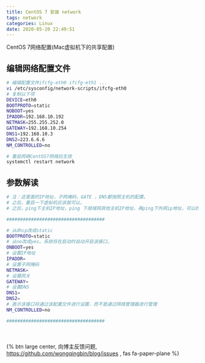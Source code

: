```yaml
---
title: CentOS 7 安装 network
tags: network
categories: Linux
date: 2020-05-20 22:49:51
---
```

CentOS 7网络配置(Mac虚拟机下的共享配置)
<!-- more -->

## 编辑网络配置文件
```bash
# 编辑配置文件ifcfg-eth0 ifcfg-eth1 ...
vi /etc/sysconfig/network-scripts/ifcfg-eth0
# 复制以下项
DEVICE=eth0
BOOTPROTO=static
NOBOOT=yes
IPADDR=192.168.10.192
NETMASK=255.255.252.0
GATEWAY=192.168.10.254
DNS1=192.168.10.3
DNS2=223.6.6.6
NM_CONTROLLED=no

# 重启网络CentOS7网络后生效
systemctl restart network
```

## 参数解读
```bash
# 注：这里面的IP地址，子网掩码，GATE ，DNS都按照主机的配置。
# 之后，重启一下虚拟机应该就可以。
# 之后，ping下主机IP地址，ping 下局域网其他主机IP地址，再ping下外网ip地址，可以的话就算成功

####################################

# 从dhcp改成static
BOOTPROTO=static
# 从no改成yes。系统将在启动时自动开启该接口。
ONBOOT=yes
# 设置IP地址
IPADDR=
# 设置子网掩码
NETMASK=
# 设置网关
GATEWAY=
# 设置DNS
DNS1=
DNS2=
# 表示该接口将通过该配置文件进行设置，而不是通过网络管理器进行管理
NM_CONTROLLED=no

####################################
```

<br><br>{% btn large center, 向博主反馈问题, https://github.com/wongqingbin/blog/issues , fas fa-paper-plane %}